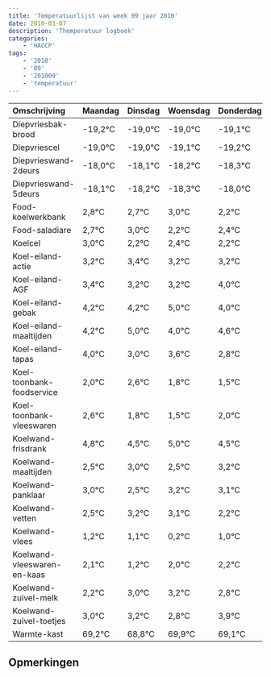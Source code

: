 ```yaml
---
title: 'Temperatuurlijst van week 09 jaar 2010'
date: 2010-03-07
description: 'Themperatuur logboek'
categories:
    - 'HACCP'
tags:
    - '2010'
    - '09'
    - '201009'
    - 'temperatuur'
---
```

|Omschrijving|Maandag|Dinsdag|Woensdag|Donderdag|Vrijdag|Zaterdag|Zondag|
|:---|:---|:---|:---|:---|:---|:---|:---|
|Diepvriesbak-brood|-19,2°C|-19,0°C|-19,0°C|-19,1°C|-19,2°C|-19,3°C|-19,0°C|
|Diepvriescel|-19,0°C|-19,0°C|-19,1°C|-19,2°C|-19,3°C|-19,0°C|-19,8°C|
|Diepvrieswand-2deurs|-18,0°C|-18,1°C|-18,2°C|-18,3°C|-18,0°C|-18,8°C|-18,6°C|
|Diepvrieswand-5deurs|-18,1°C|-18,2°C|-18,3°C|-18,0°C|-18,8°C|-18,6°C|-18,8°C|
|Food-koelwerkbank|2,8°C|2,7°C|3,0°C|2,2°C|2,4°C|2,2°C|2,2°C|
|Food-saladiare|2,7°C|3,0°C|2,2°C|2,4°C|2,2°C|2,2°C|3,0°C|
|Koelcel|3,0°C|2,2°C|2,4°C|2,2°C|2,2°C|3,0°C|2,0°C|
|Koel-eiland-actie|3,2°C|3,4°C|3,2°C|3,2°C|4,0°C|3,0°C|3,6°C|
|Koel-eiland-AGF|3,4°C|3,2°C|3,2°C|4,0°C|3,0°C|3,6°C|2,8°C|
|Koel-eiland-gebak|4,2°C|4,2°C|5,0°C|4,0°C|4,6°C|3,8°C|3,5°C|
|Koel-eiland-maaltijden|4,2°C|5,0°C|4,0°C|4,6°C|3,8°C|3,5°C|4,0°C|
|Koel-eiland-tapas|4,0°C|3,0°C|3,6°C|2,8°C|2,5°C|3,0°C|2,5°C|
|Koel-toonbank-foodservice|2,0°C|2,6°C|1,8°C|1,5°C|2,0°C|1,5°C|2,2°C|
|Koel-toonbank-vleeswaren|2,6°C|1,8°C|1,5°C|2,0°C|1,5°C|2,2°C|2,1°C|
|Koelwand-frisdrank|4,8°C|4,5°C|5,0°C|4,5°C|5,2°C|5,1°C|4,2°C|
|Koelwand-maaltijden|2,5°C|3,0°C|2,5°C|3,2°C|3,1°C|2,2°C|3,0°C|
|Koelwand-panklaar|3,0°C|2,5°C|3,2°C|3,1°C|2,2°C|3,0°C|3,2°C|
|Koelwand-vetten|2,5°C|3,2°C|3,1°C|2,2°C|3,0°C|3,2°C|2,8°C|
|Koelwand-vlees|1,2°C|1,1°C|0,2°C|1,0°C|1,2°C|0,8°C|1,9°C|
|Koelwand-vleeswaren-en-kaas|2,1°C|1,2°C|2,0°C|2,2°C|1,8°C|2,9°C|2,1°C|
|Koelwand-zuivel-melk|2,2°C|3,0°C|3,2°C|2,8°C|3,9°C|3,1°C|4,0°C|
|Koelwand-zuivel-toetjes|3,0°C|3,2°C|2,8°C|3,9°C|3,1°C|4,0°C|3,5°C|
|Warmte-kast|69,2°C|68,8°C|69,9°C|69,1°C|70,0°C|69,5°C|69,5°C|

## Opmerkingen


